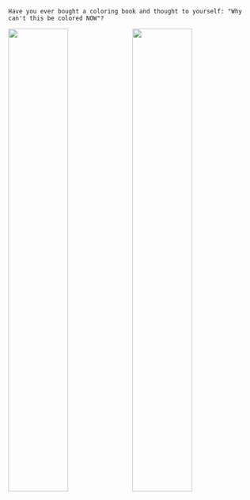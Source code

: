   <p style="text-align: center;">
 
    Have you ever bought a coloring book and thought to yourself: "Why can't this be colored NOW"?
    
  </p>

<img src='example1.gif' width="49%">
<img src='example2.gif' width="49%">
